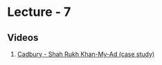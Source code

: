 # Lecture - 7
## Videos
1. [Cadbury - Shah Rukh Khan-My-Ad (case study)](https://www.youtube.com/watch?v=US_1qLyOmUc)